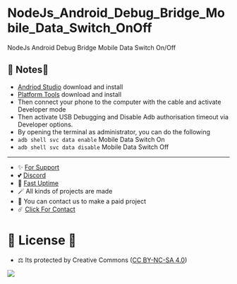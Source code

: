 # NodeJs_Android_Debug_Bridge_Mobile_Data_Switch_OnOff
NodeJs Android Debug Bridge Mobile Data Switch On/Off

## 📜 Notes📜

- [Andriod Studio](https://developer.android.com/studio/install) download and install
- [Platform Tools](https://developer.android.com/tools/releases/platform-tools) download and install
- Then connect your phone to the computer with the cable and activate Developer mode
- Then activate USB Debugging and Disable Adb authorisation timeout via Developer options.
- By opening the terminal as administrator, you can do the following
- `adb shell svc data enable` Mobile Data Switch On
- `adb shell svc data disable` Mobile Data Switch Off

---
- ✨ [For Support](https://github.com/sponsors/fastuptime) <br>
- 💕 [Discord](https://fastuptime.com/discord)<br>
- 🏓 [Fast Uptime](https://fastuptime.com/)<br>
- 🪄 All kinds of projects are made <br>
- 🧨 You can contact us to make a paid project<br>
- ☄️ [Click For Contact](mailto:fastuptime@gmail.com)<br>

# 🎯 License 🎯
- ⚖️ Its protected by Creative Commons ([CC BY-NC-SA 4.0](https://creativecommons.org/licenses/by-nc-sa/4.0/))

<a href="https://creativecommons.org/licenses/by-nc-sa/4.0/" title="BYNCSA40"><img src="https://licensebuttons.net/l/by-nc-sa/4.0/88x31.png"></a>
